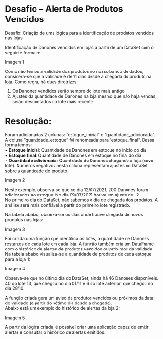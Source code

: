 # Desafio – Alerta de Produtos Vencidos
Desafio: Criação de uma lógica para a identificação de produtos vencidos nas lojas

Identificação de Danones vencidos em lojas a partir de um DataSet com o seguinte formato:

Imagem 1

Como não temos a validade dos produtos no nosso banco de dados, considera-se que a validade é de 11 dias desde a chegada do produto na loja.
Como regra, há duas diretrizes:
  1.	Os Danones vendidos serão sempre do lote mais antigo
  2.	Ajustes da quantidade de Danones na loja mesmo que não haja vendas, serão descontados do lote mais recente

# Resolução:
Foram adicionadas 2 colunas: “estoque_inicial” e “quantidade_adicionada”. A coluna “quantidade_estoque” foi renomeada para “estoque_final”.
Dessa forma temos: <br>
•	__Estoque inicial__: Quantidade de Danones em estoque no início do dia <br>
•	__Estoque final__: Quantidade de Danones em estoque no final do dia <br>
•	__Quantidade adicionada__: Quantidade de Danones chegando à loja (novo lote). Números negativos nesta coluna representam ajustes no DataSet sobre a quantidade do produto. <br>

Imagem 2

Neste exemplo, observa-se que no dia 12/07/2021, 200 Danones foram adicionados ao estoque. No dia 09/07/2021 houve um ajuste de -2. <br>
No primeiro dia do DataSet, não sabemos o dia de chegada dos produtos. A análise será mais confiável a partir do primeiro lote registrado.

Na tabela abaixo, observa-se os dias onde houve chegada de novos produtos nas lojas:

Imagem 3

Foi criada uma função que identifica os lotes, a quantidade de Danones restantes de cada lote em cada loja. A função também cria um DataFrame com o histórico de alertas de produtos vencidos ou próximos da validade.<br>
Na tabela abaixo visualiza-se a quantidade de produtos de cada estoque para a loja 1:

Imagem 4

Observa-se que no último dia do DataSet, ainda há 46 Danones disponíveis. 40 do lote 13, que chegou no dia 01/11 e 6 do lote anterior, que chegou no dia 28/10.

A função criada gera um aviso de produtos vencidos ou próximos da data de validade (a partir do sétimo dia desde a chegada).<br>
Abaixo está um exemplo do histórico de alertas da loja 2:

Imagem 5

A partir da lógica criada, é possível criar uma aplicação capaz de emitir alertas e consultar o histórico de alertas emitidos.

